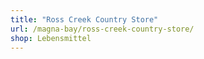 ```yaml
---
title: "Ross Creek Country Store"
url: /magna-bay/ross-creek-country-store/
shop: Lebensmittel
---
```

